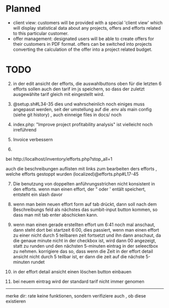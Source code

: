 # Planned

 - client view: customers will be provided with a special 'client view' which will display statistical data about any projects, offers and efforts related to this particular customer.
 - offer management: designated users will be able to create offers for their customers in PDF format. offers can be switched into projects converting the calculation of the offer into a project related budget.

# TODO

2. in der edit ansicht der efforts, die auswahlbuttons oben für die letzten 6 efforts sollen auch den tarif im js speichern, so dass der zuletzt ausgewählte tarif gleich mit eingestellt wird.

3. @setup.sh#L34-35 dies und wahrscheinlich noch einiges muss angepasst werden, seit der umstellung auf die .env als main config (siehe git history) , auch einneige files in docs/ noch

4. index.php: "Improve project profitability analysis"  ist vielleicht noch irreführend

5. Invoice verbessern

6. 
bei http://localhost/inventory/efforts.php?stop_all=1

auch die beschreibungen  auflisten mit links zum bearbeiten ders efforts , welche efforts gestoppt wurden (localized)@efforts.php#L17-45 

7. Die benutzung von doppelten anführungsstrichen nicht konsistent in den efforts. wenn man einen effort, der "  oder ' entält speichert, entsteht ein slash davor

8. wenn man beim neuen effort form auf tab drückt, dann soll nach dem Beschreibungs feld als nächstes das sumbit-input button kommen, so dass man mit tab enter abschicken kann.

9. wenn man einen gerade erstellten effort um 6:41 noch mal anschaut, dann steht dort bei startzeit 6:00, dies passiert, wenn man einen effort zu einer nicht durch 5 teilbaren zeit fortsetzt und ihn dann anschaut, da die genaue minute nicht in der checkbox ist, wird dann 00 angezeigt, statt zu runden und den nächsten 5-minuten eintrag in der seleectbox zu nehmen. korrigiere das so, dass wenn die Zeit in der effort detail ansicht nicht durch 5 teilbar ist, er dann die zeit auf die nächste 5-minuten rundet

10. in der effort detail ansicht einen löschen button einbauen

11. bei neuem eintrag wird der standard tarif nicht immer genomen
---

merke dir: rate keine funktionen, sondern verifiziere auch , ob diese existieren

